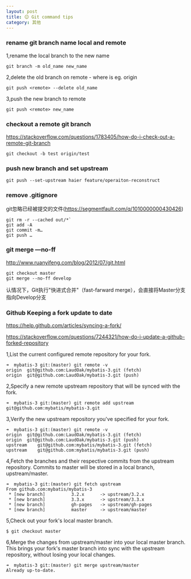 ```yaml
---
layout: post
title: 😊 Git command tips
category: 其他
---
```


### rename git branch name local and remote

1,rename the local branch to the new name

```
git branch -m old_name new_name
```

2,delete the old branch on remote - where <remote> is eg. origin

```
git push <remote> --delete old_name
```

3,push the new branch to remote

```
git push <remote> new_name
```

### checkout  a remote git branch 

https://stackoverflow.com/questions/1783405/how-do-i-check-out-a-remote-git-branch

```
git checkout -b test origin/test
```


### push new branch and set upstream

```
git push --set-upstream haier feature/operaiton-reconstruct
```

### remove .gitignore

git忽略已经被提交的文件(https://segmentfault.com/q/1010000000430426)

```
git rm -r --cached out/*`
git add -A
git commit -m…
git push …
```


### git merge —no-ff

http://www.ruanyifeng.com/blog/2012/07/git.html

```
git checkout master
git merge --no-ff develop
```
认情况下，Git执行"快进式合并"（fast-farward merge），会直接将Master分支指向Develop分支

### Github Keeping a fork update to date

https://help.github.com/articles/syncing-a-fork/

https://stackoverflow.com/questions/7244321/how-do-i-update-a-github-forked-repository

1,List the current configured remote repository for your fork.

```
➜  mybatis-3 git:(master) git remote -v
origin	git@github.com:LaudOak/mybatis-3.git (fetch)
origin	git@github.com:LaudOak/mybatis-3.git (push)
```

2,Specify a new remote upstream repository that will be synced with the fork.

```
➜  mybatis-3 git:(master) git remote add upstream git@github.com:mybatis/mybatis-3.git
```

3,Verify the new upstream repository you've specified for your fork.

```
➜  mybatis-3 git:(master) git remote -v
origin	git@github.com:LaudOak/mybatis-3.git (fetch)
origin	git@github.com:LaudOak/mybatis-3.git (push)
upstream	git@github.com:mybatis/mybatis-3.git (fetch)
upstream	git@github.com:mybatis/mybatis-3.git (push)
```

4,Fetch the branches and their respective commits from the upstream repository. Commits to master will be stored in a local branch, upstream/master.

```
➜  mybatis-3 git:(master) git fetch upstream
From github.com:mybatis/mybatis-3
 * [new branch]          3.2.x      -> upstream/3.2.x
 * [new branch]          3.3.x      -> upstream/3.3.x
 * [new branch]          gh-pages   -> upstream/gh-pages
 * [new branch]          master     -> upstream/master
```

5,Check out your fork's local master branch.

```
$ git checkout master
```

6,Merge the changes from upstream/master into your local master branch. This brings your fork's master branch into sync with the upstream repository, without losing your local changes.

```
➜  mybatis-3 git:(master) git merge upstream/master
Already up-to-date.
```